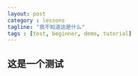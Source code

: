 ```yaml
---
layout: post
category : lessons
tagline: "我不知道这是什么"
tags : [test, beginner, demo, tutorial]
---
```


## 这是一个测试
